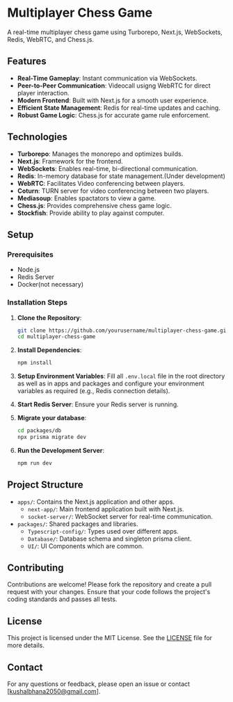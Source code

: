 # Multiplayer Chess Game

A real-time multiplayer chess game using Turborepo, Next.js, WebSockets, Redis, WebRTC, and Chess.js.

## Features

- **Real-Time Gameplay**: Instant communication via WebSockets.
- **Peer-to-Peer Communication**: Videocall usigng WebRTC for direct player interaction.
- **Modern Frontend**: Built with Next.js for a smooth user experience.
- **Efficient State Management**: Redis for real-time updates and caching.
- **Robust Game Logic**: Chess.js for accurate game rule enforcement.

## Technologies

- **Turborepo**: Manages the monorepo and optimizes builds.
- **Next.js**: Framework for the frontend.
- **WebSockets**: Enables real-time, bi-directional communication.
- **Redis**: In-memory database for state management.(Under development)
- **WebRTC**: Facilitates Video conferencing between players.
- **Coturn**: TURN server for video conferencing between two players.
- **Mediasoup**: Enables spactators to view a game.
- **Chess.js**: Provides comprehensive chess game logic.
- **Stockfish**: Provide ability to play against computer.

## Setup

### Prerequisites

- Node.js
- Redis Server
- Docker(not necessary)

### Installation Steps

1. **Clone the Repository**:
    ```sh
    git clone https://github.com/yourusername/multiplayer-chess-game.git
    cd multiplayer-chess-game
    ```

2. **Install Dependencies**:
    ```sh
    npm install
    ```

3. **Setup Environment Variables**:
    Fill all `.env.local` file in the root directory as well as in apps and packages and configure your environment variables as required (e.g., Redis connection details).

4. **Start Redis Server**:
    Ensure your Redis server is running.

5. **Migrate your database**:
    ```sh
    cd packages/db
    npx prisma migrate dev
    ```
5. **Run the Development Server**:
    ```sh
    npm run dev
    ```

## Project Structure

- `apps/`: Contains the Next.js application and other apps.
  - `next-app/`: Main frontend application built with Next.js.
  - `socket-server/`: WebSocket server for real-time communication.
- `packages/`: Shared packages and libraries.
  - `Typescript-config/`: Types used over different apps.
  - `Database/`: Database schema and singleton prisma client.
  - `UI/`: UI Components which are common.
  

## Contributing

Contributions are welcome! Please fork the repository and create a pull request with your changes. Ensure that your code follows the project's coding standards and passes all tests.

## License

This project is licensed under the MIT License. See the [LICENSE](LICENSE) file for more details.

## Contact

For any questions or feedback, please open an issue or contact [kushalbhana2050@gmail.com].
